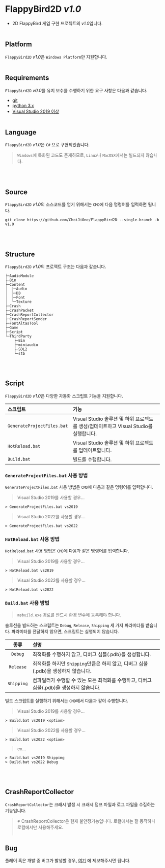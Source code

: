 # FlappyBird2D *v1.0*
- 2D FlappyBird 게임 구현 프로젝트의 *v1.0*입니다.
<br><br>


## Platform

`FlappyBird2D` *v1.0*은 `Windows Platform`만 지원합니다.
<br><br>


## Requirements

`FlappyBird2D` *v0.0*를 유지 보수를 수행하기 위한 요구 사항은 다음과 같습니다.
- [git](https://git-scm.com/)
- [python 3.x](https://www.python.org/downloads/)
- [Visual Studio 2019 이상](https://visualstudio.microsoft.com/)
<br><br>


## Language

`FlappyBird2D` *v1.0*은 `C#` 으로 구현되었습니다.  
> `Windows`에 특화된 코드도 존재하므로, `Linux`나 `MacOSX`에서는 빌드되지 않습니다.

<br><br>


## Source

`FlappyBird2D` *v1.0*의 소스코드를 얻기 위해서는 `CMD`에 다음 명령어를 입력하면 됩니다.
```
git clone https://github.com/ChoiJiOne/FlappyBird2D --single-branch -b v1.0
```

<br><br>


## Structure

`FlappyBird2D` *v1.0*의 프로젝트 구조는 다음과 같습니다.
```
├─AudioModule
├─Bin
├─Content
│  ├─Audio
│  ├─DB
│  ├─Font
│  └─Texture
├─Crash
├─CrashPacket
├─CrashReportCollector
├─CrashReportSender
├─FontAltasTool
├─Game
├─Script
└─ThirdParty
    ├─Bin
    ├─miniaudio
    ├─SDL2
    └─stb
```
<br><br>


## Script

`FlappyBird2D` *v1.0*은 다양한 자동화 스크립트 기능을 지원합니다.  

| 스크립트 | 기능 |
|:---|:---|
| `GenerateProjectFiles.bat`    |  Visual Studio 솔루션 및 하위 프로젝트를 생성/업데이트하고 Visual Studio를 실행합니다. |
| `HotReload.bat`    | Visual Studio 솔루션 및 하위 프로젝트를 업데이트합니다. |
| `Build.bat`    | 빌드를 수행합니다. |

###  `GenerateProjectFiles.bat` 사용 방법

`GenerateProjectFiles.bat` 사용 방법은 `CMD`에 다음과 같은 명령어를 입력합니다.

> Visual Studio 2019를 사용할 경우...
```
> GenerateProjectFiles.bat vs2019
```

> Visual Studio 2022를 사용할 경우...
```
> GenerateProjectFiles.bat vs2022
```

### `HotReload.bat` 사용 방법

`HotReload.bat` 사용 방법은 `CMD`에 다음과 같은 명령어를 입력합니다.

> Visual Studio 2019를 사용할 경우...
```
> HotReload.bat vs2019
```

> Visual Studio 2022를 사용할 경우...
```
> HotReload.bat vs2022
```

### `Build.bat` 사용 방법

> `msbuild.exe` 경로를 반드시 환경 변수에 등록해야 합니다.

솔루션을 빌드하는 스크립트는 `Debug`, `Release`, `Shipping` 세 가지 파라미터를 받습니다.
파라미터를 전달하지 않으면, 스크립트는 실행되지 않습니다.

| 종류 | 설명 |
|:---:|:---|
| `Debug`    | 최적화를 수행하지 않고, 디버그 심볼(.pdb)을 생성합니다. |
| `Release`  | 최적화를 하지만 `Shipping`만큼은 하지 않고, 디버그 심볼(.pdb)을 생성하지 않습니다. |
| `Shipping` | 컴파일러가 수행할 수 있는 모든 최적화를 수행하고, 디버그 심볼(.pdb)을 생성하지 않습니다. |

빌드 스크립트를 실행하기 위해서는 `CMD`에서 다음과 같이 수행합니다.

> Visual Studio 2019를 사용할 경우...
```
> Build.bat vs2019 <option>
```

> Visual Studio 2022를 사용할 경우...
```
> Build.bat vs2022 <option>
```

> ex...
```
> Build.bat vs2019 Shipping
> Build.bat vs2022 Debug
```
<br><br>


## CrashReportCollector

`CrashReportCollector`는 크래시 발생 시 크래시 덤프 파일과 로그 파일을 수집하는 기능입니다.

> ※ CrashReportCollector은 현재 불안정기능입니다. 로컬에서는 잘 동작하니 로컬에서만 사용해주세요.
<br><br>


## Bug

플레이 혹은 개발 중 버그가 발생할 경우, [여기](https://github.com/ChoiJiOne/FlappyBird2D/issues) 에 제보해주시면 됩니다.
